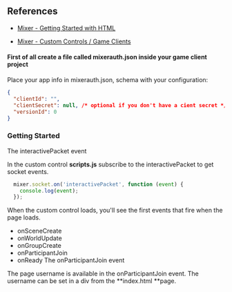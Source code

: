 ## References
- [Mixer - Getting Started with HTML](https://dev.mixer.com/guides/mixplay/customcontrols/gettingstartedwithhtml "Mixer - Getting Started with HTML")

- [Mixer - Custom Controls / Game Clients](https://dev.mixer.com/guides/mixplay/customcontrols/gameclients "Mixer - Custom Controls / Game Clients")

#### First of all create a file called mixerauth.json inside your game client project

Place your app info in mixerauth.json, schema with your configuration:

```json
{
  "clientId": "",
  "clientSecret": null, /* optional if you don't have a cient secret */
  "versionId": 0
}
```

### Getting Started
The interactivePacket event

In the custom control **scripts.js** subscribe to the interactivePacket to get socket events.

```javascript
  mixer.socket.on('interactivePacket', function (event) {
    console.log(event);
  });
```
  
When the custom control loads, you'll see the first events that fire when the page loads.

- onSceneCreate
- onWorldUpdate
- onGroupCreate
- onParticipantJoin
- onReady
The onParticipantJoin event

The page username is available in the onParticipantJoin event. The username can be set in a div from the **index.html **page.
